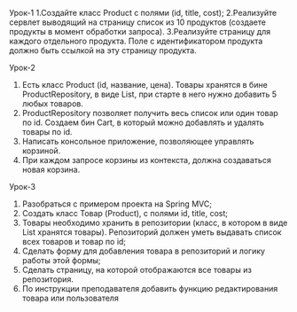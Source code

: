 Урок-1
1.Создайте класс Product с полями (id, title, cost);
2.Реализуйте сервлет выводящий на страницу список из 10 продуктов (создаете продукты в момент обработки запроса).
3.Реализуйте страницу для каждого отдельного продукта. Поле c идентификатором продукта должно быть ссылкой на эту страницу продукта.

Урок-2
1. Есть класс Product (id, название, цена). Товары хранятся в бине ProductRepository, в виде List<Product>, при старте в него нужно добавить 5 любых товаров.
2. ProductRepository позволяет получить весь список или один товар по id. Создаем бин Cart, в который можно добавлять и удалять товары по id.
3. Написать консольное приложение, позволяющее управлять корзиной.
4. При каждом запросе корзины из контекста, должна создаваться новая корзина.

Урок-3
1. Разобраться с примером проекта на Spring MVC;
2. Создать класс Товар (Product), с полями id, title, cost;
3. Товары необходимо хранить в репозитории (класс, в котором в виде List<Product> хранятся товары). Репозиторий должен уметь выдавать список всех товаров и              товар по id;
4. Сделать форму для добавления товара в репозиторий и логику работы этой формы;
5. Сделать страницу, на которой отображаются все товары из репозитория.
6. По инструкции преподавателя добавить функцию редактирования товара или пользователя
